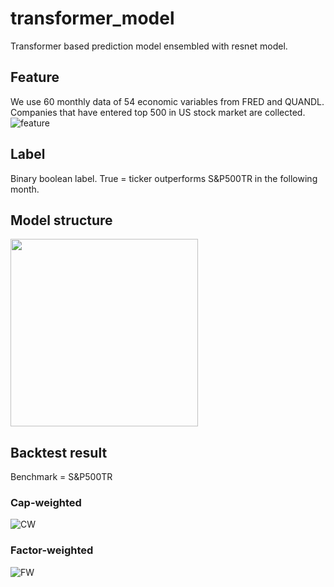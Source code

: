 # transformer_model
Transformer based prediction model ensembled with resnet model.
## Feature
We use 60 monthly data of 54 economic variables from FRED and QUANDL. Companies that have entered top 500 in US stock market are collected.
<br>
![feature](https://user-images.githubusercontent.com/73049948/133258875-519a9b93-c186-426d-97a8-8a3e04642d4b.png)

## Label
Binary boolean label. True = ticker outperforms S&P500TR in the following month.

## Model structure
<img src="https://user-images.githubusercontent.com/73049948/133261434-4c6717c0-585d-4f78-9153-756086083f7d.PNG" width="300" >


## Backtest result
Benchmark = S&P500TR
### Cap-weighted
![CW](https://user-images.githubusercontent.com/73049948/133259349-2ab092ab-ca45-4a10-b8e9-f4bdc3347fe8.png)
### Factor-weighted
![FW](https://user-images.githubusercontent.com/73049948/133259412-be06d573-d4e1-499d-9043-af53249b5ba2.png)
